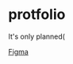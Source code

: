# protfolio

It's only planned(

[Figma](https://www.figma.com/design/MU8Ti8hwEJjjf4avZ1YQrf/Portfolio?node-id=106-57&t=A0INiMsosq2P6xKl-1)
